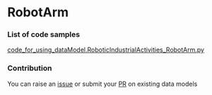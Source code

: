 # RobotArm

### List of code samples 

<!-- 50-List of code -->

<!-- [code entry](link) -->
[code_for_using_dataModel.RoboticIndustrialActivities_RobotArm.py](https://github.com/smart-data-models/dataModel.RoboticIndustrialActivities/blob/master/RobotArm/code/code_for_using_dataModel.RoboticIndustrialActivities_RobotArm.py)


<!-- /50-List of code -->

### Contribution
You can raise an [issue](https://github.com/smart-data-models/dataModel.RoboticIndustrialActivities/issues) or submit your [PR](https://github.com/smart-data-models/dataModel.RoboticIndustrialActivities/pulls) on existing data models
